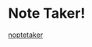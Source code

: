 # Note Taker!

[noptetaker](https://user-images.githubusercontent.com/109132522/215658240-8e62d693-a819-4db1-8a0e-629f07ccb783.PNG)
